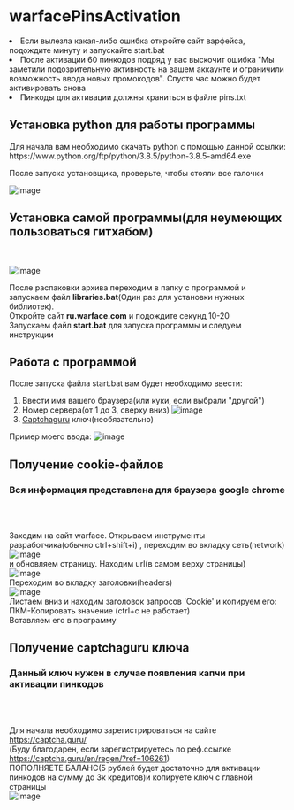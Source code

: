 # warfacePinsActivation
<li>Если вылезла какая-либо ошибка откройте сайт варфейса, подождите минуту и запускайте start.bat</li>
<li>После активации 60 пинкодов подряд у вас выскочит ошибка "Мы заметили подозрительную активность на вашем аккаунте и ограничили возможность ввода новых промокодов". Спустя час можно будет активировать снова</li>
<li>Пинкоды для активации должны храниться в файле pins.txt</li>

<h2>Установка python для работы программы</h2>

<p>Для начала вам необходимо скачать python с помощью данной ссылки: https://www.python.org/ftp/python/3.8.5/python-3.8.5-amd64.exe</p>
После запуска установщика, проверьте, чтобы стояли все галочки

![image](https://user-images.githubusercontent.com/48911064/137741630-949eca39-fc32-4642-b0b5-189c2d05e258.png)

<h2>Установка самой программы(для неумеющих пользоваться гитхабом)</h2>
<br>

![image](https://user-images.githubusercontent.com/48911064/138222470-b3d3dd74-2f3e-4fac-b50d-0dff5f195c0f.png)

После распаковки архива переходим в папку с программой и запускаем файл <strong>libraries.bat</strong>(Один раз для установки нужных библиотек).<br>
Откройте сайт <strong>ru.warface.com</strong> и подождите секунд 10-20<br>
Запускаем файл <strong>start.bat</strong> для запуска программы и следуем инструкции

<h2>Работа с программой</h2>
После запуска файла start.bat вам будет необходимо ввести:<br>

1. Ввести имя вашего браузера(или куки, если выбрали "другой")
2. Номер сервера(от 1 до 3, сверху вниз) ![image](https://user-images.githubusercontent.com/48911064/137755294-afae7966-47cb-4ced-a254-b0699806a85f.png) 
3. <a href='#captchaguru'>Captchaguru</a> ключ(необязательно) 

Пример моего ввода:
![image](https://user-images.githubusercontent.com/48911064/141651165-c1c8a6d7-f38f-4d6c-9f3c-69e02b60889d.png)



<h2 name='cookie'>Получение cookie-файлов</h2>
<h3>Вся информация представлена для браузера google chrome</h3>
<br><br>

Заходим на сайт warface. Открываем инструменты разработчика(обычно ctrl+shift+i)
, переходим во вкладку сеть(network)![image](https://user-images.githubusercontent.com/48911064/137767184-a7a95625-b618-44ee-9cf8-85766db5495c.png)<br> и обновляем страницу. Находим url(в самом верху страницы) 
<br>
![image](https://user-images.githubusercontent.com/48911064/137767648-bec12a09-6a62-4050-a35c-e8f772566a3f.png)
<br>
Переходим во вкладку заголовки(headers)<br>![image](https://user-images.githubusercontent.com/48911064/137769461-7d5242d2-60eb-4496-867a-c687e920be8d.png)<br>
Листаем вниз и находим заголовок запросов 'Cookie' и копируем его: ПКМ-Копировать значение (ctrl+c не работает)<br>
Вставляем его в программу

<h2 name='captchaguru'>Получение captchaguru ключа</h2>
<h3>Данный ключ нужен в случае появления капчи при активации пинкодов</h3>
<br><br>

Для начала необходимо зарегистрироваться на сайте https://captcha.guru/<br> (Буду благодарен, если зарегистрируетесь по реф.ссылке https://captcha.guru/en/regen/?ref=106261)<br>
ПОПОЛНЯЕТЕ БАЛАНС(5 рублей будет достаточно для активации пинкодов на сумму до 3к кредитов)и копируете ключ с главной страницы<br>
![image](https://user-images.githubusercontent.com/48911064/137770696-696f377a-05cf-4269-b949-c4732f03e714.png)
